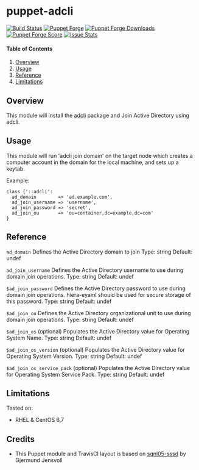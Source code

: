 # puppet-adcli

[![Build Status](https://travis-ci.org/acjohnson/puppet-adcli.svg)](https://travis-ci.org/acjohnson/puppet-adcli)
[![Puppet Forge](https://img.shields.io/puppetforge/v/acjohnson/adcli.svg)](https://forge.puppetlabs.com/acjohnson/adcli)
[![Puppet Forge Downloads](https://img.shields.io/puppetforge/dt/acjohnson/adcli.svg)](https://forge.puppetlabs.com/acjohnson/adcli)
[![Puppet Forge Score](https://img.shields.io/puppetforge/f/acjohnson/adcli.svg)](https://forge.puppetlabs.com/acjohnson/adcli/scores)
[![Issue Stats](http://issuestats.com/github/acjohnson/puppet-adcli/badge/pr?style=flat)](http://issuestats.com/github/acjohnson/puppet-adcli)

#### Table of Contents

1. [Overview](#overview)
2. [Usage](#usage)
3. [Reference](#reference)
4. [Limitations](#limitations)

## Overview

This module will install the [adcli][0] package and Join Active Directory using adcli.

## Usage

This module will run 'adcli join domain' on the target node which creates a computer account in the domain for the local machine, and sets up a keytab.

Example:

```puppet
class {'::adcli':
  ad_domain        => 'ad.example.com',
  ad_join_username => 'username',
  ad_join_password => 'secret',
  ad_join_ou       => 'ou=container,dc=example,dc=com'
}

```

## Reference

`ad_domain`
Defines the Active Directory domain to join
Type: string
Default: undef

`ad_join_username`
Defines the Active Directory username to use during domain join operations.
Type: string
Default: undef

`$ad_join_password`
Defines the Active Directory password to use during domain join operations. hiera-eyaml should be used for secure storage of this password.
Type: string
Default: undef

`$ad_join_ou`
Defines the Active Directory organizational unit to use during domain join operations.
Type: string
Default: undef

`$ad_join_os`
(optional) Populates the Active Directory value for Operating System Name.
Type: string
Default: undef

`$ad_join_os_version`
(optional) Populates the Active Directory value for Operating System Version.
Type: string
Default: undef

`$ad_join_os_service_pack`
(optional) Populates the Active Directory value for Operating System Service Pack.
Type: string
Default: undef

## Limitations

Tested on:
* RHEL & CentOS 6,7

## Credits

* This Puppet module and TravisCI layout is based on [sgnl05-sssd][1] by Gjermund Jensvoll

[0]: https://www.freedesktop.org/software/realmd/adcli/adcli.html
[1]: https://github.com/sgnl05/sgnl05-sssd
